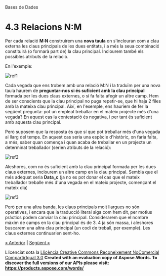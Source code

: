 Bases de Dades


# <a name="main"></a>**4.3 Relacions N:M**

Per cada relació **M:N** construirem una **nova taula** on s'inclouran com a clau externa les claus principals de les dues entitats, i a més la seua combinació constituirà (o formarà part de) la clau principal. Inclourem també els possibles atributs de la relació.

En l'exemple:



![ref1]

Cada vegada que ens trobem amb una relació M:N i la traduïm per una nova taula haurem de **preguntar-nos si és suficient amb la clau principal** formada per les dues claus externes, o si fa falta afegir un altre camp. Hem de ser conscients que la clau principal no puga repetir-se, que hi haja 2 files amb la mateixa clau principal. Així, en l'exemple, ens hauríem de fer la següent pregunta: pot un empleat treballar en el mateix projecte més d'una vegada? En aquest cas la contestació és negativa, i per tant és suficient amb aquesta clau principal.

Però suposem que la resposta és que sí que pot treballar més d'una vegada al llarg del temps. En aquest cas seria una espècie d'històric, on faria falta, a més, saber quan comença i quan acaba de treballar en un projecte un determinat treballador (serien atributs de la relació):

![ref2]


Aleshores, com no és suficient amb la clau principal formada per les dues claus externes, inclourem un altre camp en la clau principal. Sembla que el més adequat seria **Data\_c** (ja no es pot donar el cas que el mateix treballador treballe més d'una vegada en el mateix projecte, començant el mateix dia)

![ref3]

Però per una altra banda, les claus principals molt llargues no són operatives, i encara que la traducció literal siga com hem dit, per motius pràctics podem canviar la clau principal. Considerarem que el nombre màxim de camps en la clau principal és de 3. 4 ja són massa, i aleshores buscarem una altra clau principal (un codi de treball, per exemple). Les claus externes continuarien sent-ho.

[« Anterior](42_relacions_1n.md) | [Següent »](44_relacions_11.md)

Llicenciat sota la [Llicència Creative Commons Reconeixement NoComercial CompartirIgual 3.0](http://creativecommons.org/licenses/by-nc-sa/3.0/)
**Created with an evaluation copy of Aspose.Words. To discover the full versions of our APIs please visit: https://products.aspose.com/words/**

[ref1]: 43_relacions_mn.002.png
[ref2]: 43_relacions_mn.003.png
[ref3]: 43_relacions_mn.004.png
